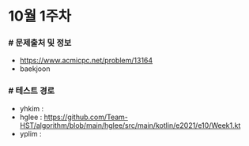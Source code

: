 # 10월 1주차

### # 문제출처 및 정보

- https://www.acmicpc.net/problem/13164
- baekjoon

### # 테스트 경로

- yhkim :
- hglee : https://github.com/Team-HST/algorithm/blob/main/hglee/src/main/kotlin/e2021/e10/Week1.kt
- yplim :
